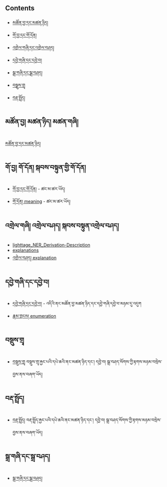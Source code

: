 
## Contents
- [མཚོན་བྱ་དང་མཚན་ཉིད།](#མཚོན་བྱ།-མཚན་ཉིད།-མཚན་གཞི།)
- [གོ་བྱ་དང་གོ་དོན།](#གོ་བྱ།-གོ་དོན།-སྐབས་བསྟུན་གྱི་གོ་དོན།)
- [འགྲེལ་གཞི་དང་འགྲེལ་བཤད།](#འགྲེལ་གཞི།-འགྲེལ་བཤད།-སྐབས་བསྟུན་འགྲེལ་བཤད།)
- [དབྱེ་གཞི་དང་དབྱེ་བ།](#དབྱེ་གཞི་དང་དབྱེ་བ།)
- [སྒྲ་གཞི་དང་སྒྲ་བཤད།](#སྒྲ་གཞི་དང་སྒྲ་བཤད།)
- [བསྡུས་གྲྭ](#བསྡུས་གྲྭ)
- [བརྡ་སྤྲོད།](བརྡ་སྤྲོད།)

## མཚོན་བྱ། མཚན་ཉིད། མཚན་གཞི། 
[མཚོན་བྱ་དང་མཚན་ཉིད།](https://github.com/buda-base/bonlp-datasets/tree/master/%E0%BD%98%E0%BD%9A%E0%BD%93%E0%BC%8B%E0%BD%89%E0%BD%B2%E0%BD%91%E0%BC%8D%20definition/etext)

## གོ་བྱ། གོ་དོན། སྐབས་བསྟུན་གྱི་གོ་དོན།
- [གོ་བྱ་དང་གོ་དོན།](https://github.com/jeehuajian/Lighttag-Training-NER-Explanation) - ཚང་མ་ཚར་ཡོད།
- [གོ་དོན། meaning](https://github.com/buda-base/bonlp-datasets/tree/master/%E0%BD%82%E0%BD%BC%E0%BC%8B%E0%BD%91%E0%BD%BC%E0%BD%93%E0%BC%8D%20meaning/text) - ཚང་མ་ཚར་ཡོད།

## འགྲེལ་གཞི། འགྲེལ་བཤད། སྐབས་བསྟུན་འགྲེལ་བཤད།
- [lighttage_NER_Derivation-Description](https://github.com/jeehuajian/lighttage_NER_Derivation-Description)
- [explanations](https://github.com/buda-base/bonlp-datasets/tree/master/explanations)
- [འགྲེལ་བཤད། explanation](https://github.com/buda-base/bonlp-datasets/tree/master/%E0%BD%A0%E0%BD%82%E0%BE%B2%E0%BD%BA%E0%BD%A3%E0%BC%8B%E0%BD%96%E0%BD%A4%E0%BD%91%E0%BC%8D%20explanation/text)
## དབྱེ་གཞི་དང་དབྱེ་བ།
- [དབྱེ་གཞི་དང་དབྱེ་བ།](https://github.com/jeehuajian/litghttag-training-NER-Enumeration-and-definition) - འདིའི་ནང་མཚོན་བྱ་མཚན་ཉིད་དང་དབྱེ་གཞི་དབྱེ་བ་མཉམ་དུ་འདུག
- [རྣམ་གྲངས། enumeration](https://github.com/buda-base/bonlp-datasets/tree/master/%E0%BD%A2%E0%BE%A3%E0%BD%98%E0%BC%8B%E0%BD%82%E0%BE%B2%E0%BD%84%E0%BD%A6%E0%BC%8D%20enumeration/etext)
## བསྡུས་གྲྭ
- [བསྡུས་གྲྭ](https://github.com/buda-base/bonlp-datasets/tree/master/dudra) བསྡུས་གྲྭ་རྐྱང་པའི་དཔེ་ཆའི་ནང་མཚན་ཉིད་དང་། དབྱེ་བ། སྒྲ་བཤད་སོགས་ཀྱི་རྟགས་མཉམ་བསྲེས་བྱས་ནས་བཞག་ཡོད།
## བརྡ་སྤྲོད། 
- [བརྡ་སྤྲོད།](https://github.com/buda-base/bonlp-datasets/tree/master/grammar) བརྡ་སྤྲོད་རྐྱང་པའི་དཔེ་ཆའི་ནང་མཚན་ཉིད་དང་། དབྱེ་བ། སྒྲ་བཤད་སོགས་ཀྱི་རྟགས་མཉམ་བསྲེས་བྱས་ནས་བཞག་ཡོད།
## སྒྲ་གཞི་དང་སྒྲ་བཤད།
- [སྒྲ་གཞི་དང་སྒྲ་བཤད།](https://github.com/buda-base/bonlp-datasets/tree/master/%E0%BD%A6%E0%BE%92%E0%BC%8D%E0%BC%8B%E0%BD%96%E0%BD%A4%E0%BD%91%20word%20part%20explanation/text)

